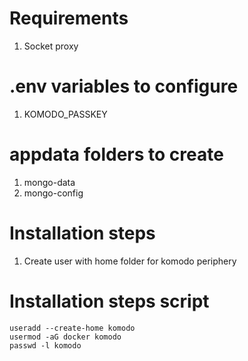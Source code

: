 # Requirements
1. Socket proxy

# .env variables to configure
1. KOMODO_PASSKEY

# appdata folders to create
1. mongo-data
2. mongo-config

# Installation steps
1. Create user with home folder for komodo periphery

# Installation steps script
```
useradd --create-home komodo
usermod -aG docker komodo
passwd -l komodo
```
